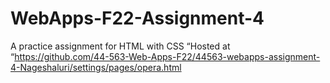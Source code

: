 # WebApps-F22-Assignment-4
A practice assignment for HTML with CSS
“Hosted at “https://github.com/44-563-Web-Apps-F22/44563-webapps-assignment-4-Nageshaluri/settings/pages/opera.html
